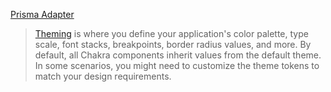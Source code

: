
[Prisma Adapter](https://next-auth.js.org/adapters/prisma)


> [Theming](https://chakra-ui.com/docs/styled-system/theme) is where you define your application's color palette, type scale, font stacks, breakpoints, border radius values, and more.
> By default, all Chakra components inherit values from the default theme. In some scenarios, you might need to customize the theme tokens to match your design requirements.